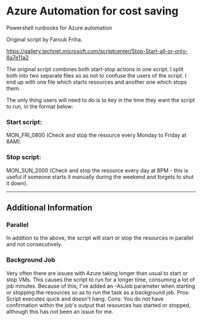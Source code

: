 # Azure Automation for cost saving
Powershell runbooks for Azure automation

Original script by Farouk Friha. 

https://gallery.technet.microsoft.com/scriptcenter/Stop-Start-all-or-only-8a7e11a2

The original script combines both start-stop actions in one script. I split both into two separate files so as not to confuse the users of the script. I end up with one file which starts resources and another one which stops them.

The only thing users will need to do is to key in the time they want the script to run, in the format below:

### Start script:
MON_FRI_0800 (Check and stop the resource every Monday to Friday at 8AM).

### Stop script:
MON_SUN_2000 (Check and stop the resource every day at 8PM - this is useful if someone starts it manually during the weekend and forgets to shut it down).

-------------------
## Additional Information

### Parallel
In addition to the above, the script will start or stop the resources in parallel and not consecutively. 

### Background Job
Very often there are issues with Azure taking longer than usual to start or stop VMs. This causes the script to run for a longer time, consuming a lot of job minutes. Because of this, I've added an -AsJob parameter when starting or stopping the resources so as to run the task as a background job. 
Pros: Script executes quick and doesn't hang.
Cons: You do not have confirmation within the job's output that resources has started or stopped, although this has not been an issue for me.



